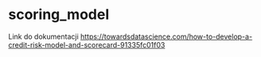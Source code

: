 # scoring_model

Link do dokumentacji https://towardsdatascience.com/how-to-develop-a-credit-risk-model-and-scorecard-91335fc01f03
